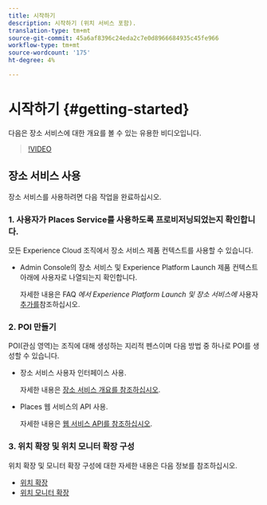 ```yaml
---
title: 시작하기
description: 시작하기 (위치 서비스 포함).
translation-type: tm+mt
source-git-commit: 45a6af8396c24eda2c7e0d8966684935c45fe966
workflow-type: tm+mt
source-wordcount: '175'
ht-degree: 4%

---
```



# 시작하기 {#getting-started}

다음은 장소 서비스에 대한 개요를 볼 수 있는 유용한 비디오입니다.

<!--
Test of different youtube link for exl
-->

>[!VIDEO](https://video.tv.adobe.com/v/41647)

## 장소 서비스 사용

장소 서비스를 사용하려면 다음 작업을 완료하십시오.

### 1. 사용자가 Places Service를 사용하도록 프로비저닝되었는지 확인합니다.

모든 Experience Cloud 조직에서 장소 서비스 제품 컨텍스트를 사용할 수 있습니다.

* Admin Console의 장소 서비스 및 Experience Platform Launch 제품 컨텍스트 아래에 사용자로 나열되는지 확인합니다.

   자세한 내용은 FAQ *에서 Experience Platform Launch 및 장소 서비스에* 사용자 [추가를](/help/places-gain-access.md)참조하십시오.


### 2. POI 만들기

POI(관심 영역)는 조직에 대해 생성하는 지리적 펜스이며 다음 방법 중 하나로 POI를 생성할 수 있습니다.

* 장소 서비스 사용자 인터페이스 사용.

   자세한 내용은 [장소 서비스 개요를 참조하십시오](/help/poi-mgmt-ui/poi-mgmt-ui-overview.md).

* Places 웹 서비스의 API 사용.

   자세한 내용은 [웹 서비스 API를 참조하십시오](/help/web-service-api/places-web-services.md).


### 3. 위치 확장 및 위치 모니터 확장 구성

위치 확장 및 모니터 확장 구성에 대한 자세한 내용은 다음 정보를 참조하십시오.

* [위치 확장](/help/places-ext-aep-sdks/places-extension/places-extension.md)
* [위치 모니터 확장](/help/places-ext-aep-sdks/places-monitor-extension/places-monitor-extension.md)
